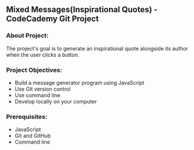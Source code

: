 ## Mixed Messages(Inspirational Quotes) - CodeCademy Git Project

  ### About Project:
  The project's goal is to generate an inspirational quote alongside its author when the user clicks a button.
    

  ### Project Objectives:
   - Build a message generator program using JavaScript
   - Use Git version control
   - Use command line
   - Develop locally on your computer

 ### Prerequisites:
  - JavaScript
  - Git and GitHub
  - Command line
